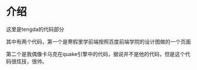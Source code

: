 # 介绍  

这里是tengda的代码部分  

其中有两个代码，第一个是寒假里学前端按照百度前端学院的设计图做的一个页面  

第二个是我偶像卡马克在quake引擎中的代码，据说并不是他的代码，但是这个代码很炫技，很帅。